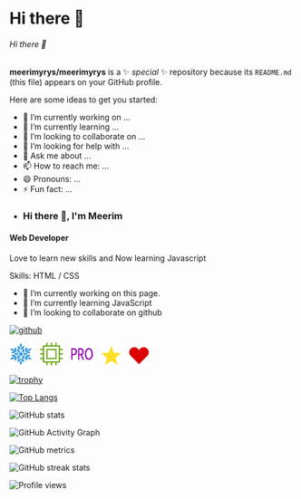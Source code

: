# Hi there 👋
###### Hi there 👋

**meerimyrys/meerimyrys** is a ✨ _special_ ✨ repository because its `README.md` (this file) appears on your GitHub profile.

Here are some ideas to get you started:

- 🔭 I’m currently working on ...
- 🌱 I’m currently learning ...
- 👯 I’m looking to collaborate on ...
- 🤔 I’m looking for help with ...
- 💬 Ask me about ...
- 📫 How to reach me: ...
- 😄 Pronouns: ...
- ⚡ Fun fact: ...
- ### Hi there 👋, I'm Meerim
#### Web Developer
Love to learn new skills and Now learning Javascript

Skills:  HTML / CSS

- 🔭 I’m currently working on this page. 
- 🌱 I’m currently learning JavaScript 
- 👯 I’m looking to collaborate on github 


[<img src='https://cdn.jsdelivr.net/npm/simple-icons@3.0.1/icons/github.svg' alt='github' height='40'>](https://github.com/meerimyrys)  

<a href='https://archiveprogram.github.com/'><img src='https://raw.githubusercontent.com/acervenky/animated-github-badges/master/assets/acbadge.gif' width='40' height='40'></a> <a href='https://docs.github.com/en/developers'><img src='https://raw.githubusercontent.com/acervenky/animated-github-badges/master/assets/devbadge.gif' width='40' height='40'></a> <a href='https://github.com/pricing'><img src='https://raw.githubusercontent.com/acervenky/animated-github-badges/master/assets/pro.gif' width='40' height='40'></a> <a href='https://stars.github.com/'><img src='https://raw.githubusercontent.com/acervenky/animated-github-badges/master/assets/starbadge.gif' width='35' height='35'></a> <a href='https://docs.github.com/en/github/supporting-the-open-source-community-with-github-sponsors'><img src='https://raw.githubusercontent.com/acervenky/animated-github-badges/master/assets/sponsorbadge.gif' width='35' height='35'></a> 

[![trophy](https://github-profile-trophy.vercel.app/?username=meerimyrys)](https://github.com/ryo-ma/github-profile-trophy)

[![Top Langs](https://github-readme-stats.vercel.app/api/top-langs/?username=meerimyrys)](https://github.com/anuraghazra/github-readme-stats)

![GitHub stats](https://github-readme-stats.vercel.app/api?username=meerimyrys&show_icons=true&count_private=true)  

![GitHub Activity Graph](https://activity-graph.herokuapp.com/graph?username=meerimyrys)  

![GitHub metrics](https://metrics.lecoq.io/meerimyrys)  

![GitHub streak stats](https://github-readme-streak-stats.herokuapp.com/?user=meerimyrys)  

![Profile views](https://gpvc.arturio.dev/meerimyrys)  

